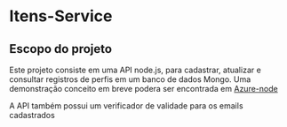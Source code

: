 # Itens-Service

## Escopo do projeto

Este projeto consiste em uma API node.js, para cadastrar, atualizar e consultar registros de perfis em um banco de dados Mongo. Uma demonstração conceito em breve podera ser encontrada em [Azure-node](https://itens-things.azurewebsites.net)

A API também possui um verificador de validade para os emails cadastrados